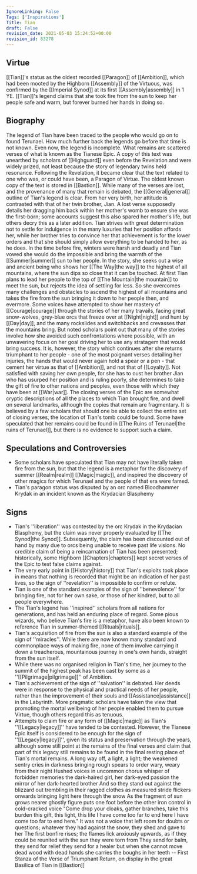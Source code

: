 ```yaml
---
IgnoreLinking: False
Tags: ['Inspirations']
Title: Tian
draft: False
revision_date: 2021-05-03 15:24:52+00:00
revision_id: 83278
---
```


## Virtue
[[Tian]]'s status as the oldest recorded [[Paragon]] of [[Ambition]], which had been mooted by the Highborn [[Assembly]] of the Virtuous, was confirmed by the [[Imperial Synod]] at its first [[Assembly|assembly]] in 1 YE. [[Tian]]'s legend claims that she took fire from the sun to keep her people safe and warm, but forever burned her hands in doing so.
## Biography
The legend of Tian have been traced to the people who would go on to found Terunael. How much further back the legends go before that time is not known.
Even now, the legend is incomplete. What remains are scattered verses of what is known as the Tianese Epic. A copy of this text was unearthed by scholars of [[Highguard]] even before the Revelation and were widely prized, not least because the story of legendary twins held resonance. Following the Revelation, it became clear that the text related to one who was, or could have been, a Paragon of Virtue. The oldest known copy of the text is stored in [[Bastion]].
While many of the verses are lost, and the provenance of many that remain is debated, the [[General|general]] outline of Tian's legend is clear. 
From her very birth, her attitude is contrasted with that of her twin brother, Jian. A lost verse supposedly details her dragging him back within her mother's womb to ensure she was the first-born; some accounts suggest this also spared her mother's life, but others decry this as a later addition.
Tian strives with great determination not to settle for indulgence in the many luxuries that her position affords her, while her brother tries to convince her that achievement is for the lower orders and that she should simply allow everything to be handed to her, as he does.
In the time before fire, winters were harsh and deadly and Tian vowed she would do the impossible and bring the warmth of the [[Summer|summer]] sun to her people. In the story, she seeks out a wise and ancient being who shows her [[The Way|the way]] to the highest of all mountains, where the sun dips so close that it can be touched. At first Tian plans to lead her people to the top of [[The Mountain|the mountain]] to meet the sun, but rejects the idea of settling for less. So she overcomes many challenges and obstacles to ascend the highest of all mountains and takes the fire from the sun bringing it down to her people then, and evermore.
Some voices have attempted to show her mastery of [[Courage|courage]] through the stories of her many travails, facing great snow-wolves, grey-blue orcs that freeze over at [[Night|night]] and hunt by [[Day|day]], and the many rockslides and switchbacks and crevasses that the mountains bring. But noted scholars point out that many of the stories involve how she avoided such confrontations where possible, with an unwavering focus on her goal driving her to use any stratagem that would bring success.
It is, however, the story which continues after she returns triumphant to her people - one of the most poignant  verses detailing her injuries, the hands that would never again hold a spear or a pen - that cement her virtue as that of [[Ambition]], and not that of [[Loyalty]]. Not satisfied with saving her own people, for she has to oust her brother Jian who has usurped her position and is ruling poorly, she determines to take the gift of fire to other nations and peoples, even those with which they have been at [[War|war]].
The closing verses of the Epic are somewhat cryptic descriptions of all the places to which Tian brought fire, and dwell on several landmarks, although the copies that remain are fragmentary. It is believed by a few scholars that should one be able to collect the entire set of closing verses, the location of Tian's tomb could be found. Some have speculated that her remains could be found in [[The Ruins of Terunael|the ruins of Terunael]], but there is no evidence to support such a claim.
## Speculations and Controversies
* Some scholars have speculated that Tian may not have literally taken fire from the sun, but that the legend is a metaphor for the discovery of summer [[Realm|realm]] [[Magic|magic]], and inspired the discovery of other magics for which Terunael and the people of that era were famed.
* Tian's paragon status was disputed by an orc named Bloodhammer Krydak in an incident known as the Krydacian Blasphemy
## Signs
* Tian's ''liberation'' was contested by the orc Krydak in the Krydacian Blasphemy, but the claim was never properly evaluated by [[The Synod|the Synod]]. Subsequently, the claim has been discounted out of hand by many due to orcs being unable to receive past life visions. No credible claim of being a reincarnation of Tian has been presented; historically, some Highborn [[Chapters|chapters]] kept secret verses of the Epic to test false claims against.
* The very early point in [[History|history]] that Tian's exploits took place in means that nothing is recorded that might be an indication of her past lives, so the sign of ''revelation'' is impossible to confirm or refute.
* Tian is one of the standard examples of the sign of ''benevolence'' for bringing fire, not for her own sake, or those of her kindred, but to all people everywhere.
* The Tian's legend has ''inspired'' scholars from all nations for generations, and has held an enduring place of regard. Some pious wizards, who believe Tian's fire is a metaphor, have also been known to reference Tian in summer-themed [[Rituals|rituals]]. 
* Tian's acquisition of fire from the sun is also a standard example of the sign of ''miracles''. While there are now known many standard and commonplace ways of making fire, none of them involve carrying it down a treacherous, mountainous journey in one's own hands, straight from the sun itself.
* While there was no organised religion in Tian's time, her journey to the summit of the highest peak has been cast by some as a ''[[Pilgrimage|pilgrimage]]'' of Ambition.
* Tian's achievement of the sign of ''salvation'' is debated. Her deeds were in response to the physical and practical needs of her people, rather than the improvement of their souls and [[Assistance|assistance]] in the Labyrinth. More pragmatic scholars have taken the view that promoting the mortal wellbeing of her people enabled them to pursue Virtue, though others regard this as tenuous.
* Attempts to claim fire or any form of [[Magic|magic]] as Tian's ''[[Legacy|legacy]]'' have tended to be contested. However, the Tianese Epic itself is considered to be enough for the sign of ''[[Legacy|legacy]]'', given its status and preservation through the years, although some still point at the remains of the final verses and claim that part of this legacy still remains to be found in the final resting place of Tian's mortal remains.
A long way off, a light, a light;
the weakened sentry cries in darkness
bringing rough spears to order
wary, weary from their night
Hushed voices in uncommon chorus
whisper of forbidden memories
the dark-haired girl, her dark-eyed passion
the mirror of her dark-hearted brother
And so they stand out against the blizzard
out trembling in their ragged clothes
as measured stride flickers onwards
bringing light here through the snow
As the fragment of sun grows nearer
ghostly figure puts one foot before the other
iron control in cold-cracked voice
"Come drop your cloaks,
gather branches, take this burden
this gift, this light, this life
I have come too far to end here
I have come too far to end here."
It was not a voice that left
room for doubts or questions;
whatever they had against the snow,
they shed and gave to her
The first bonfire rises;
the flames lick anxiously upwards,
as if they could be reunited
with the sun they were torn from
They send for balm, they send for relief
they send for a healer
but when she cannot move dead wood
with dead hands
she carries the boughs in her teeth
-- First Stanza of the Verse of Triumphant Return, on display in the great Basilica of Tian in [[Bastion]]